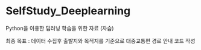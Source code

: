 # SelfStudy_Deeplearning
Python을 이용한 딥러닝 학습을 위한 자료 (자습)

최종 목표 : 데이터 수집후 출발지와 목적지를 기준으로 대중교통편 경로 안내 코드 작성
